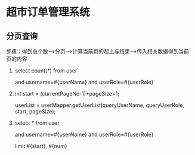 # 超市订单管理系统

## 分页查询

步骤：得到总个数-->分页-->计算当前页的起止与结束-->传入相关数据得到当前页的内容

1. select count(*) from user 

   <where> 

   <if > and username=#{userName} </if>
   <if > and userRole=#{userRole} </if>

   </where>

2. int start = (currentPageNo-1)*pageSize+1;

   userList = userMapper.getUserList(queryUserName, queryUserRole, start, pageSize);

3. select * from user

   <where> 

   <if > and username=#{userName} </if>
   <if > and userRole=#{userRole} </if>

   </where>

   limit #{start}, #{num}